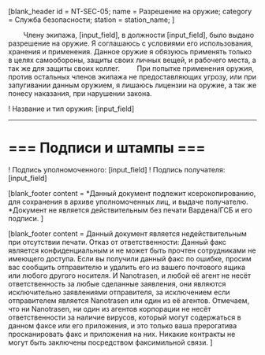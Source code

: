 [blank_header
id = NT-SEC-05;
name = Разрешение на оружие;
category = Служба безопасности;
station = station_name;
]

⠀⠀⠀Члену экипажа, [input_field], в должности [input_field], было выдано разрешение на оружие. Я соглашаюсь с условиями его использования, хранения и применения. Данное оружие я обязуюсь применять только в целях самообороны, защиты своих личных вещей, и рабочего места, а так же для защиты своих коллег.
⠀⠀⠀При попытке применения оружия, против остальных членов экипажа не предоставляющих угрозу, или при запугивании данным оружием, я лишаюсь лицензии на оружие, а так же понесу наказания, при нарушении закона.
<br>

! Название и тип оружия: [input_field]

---

# === Подписи и штампы ===

! Подпись уполномоченного: [input_field]
! Подпись получателя: [input_field]

[blank_footer
content = *Данный документ подлежит ксерокопированию, для сохранения в архиве уполномоченных лиц, и выдаче получателю.
*Документ не является действительным без печати Вардена/ГСБ и его подписи.
]

[blank_footer
content = Данный документ является недействительным при отсутствии печати.
Отказ от ответственности: Данный факс является конфиденциальным и не может быть прочтен сотрудниками не имеющего доступа. Если вы получили данный факс по ошибке, просим вас сообщить отправителю и удалить его из вашего почтового ящика или любого другого носителя. И Nanotrasen, и любой её агент не несёт ответственность за любые сделанные заявления, они являются исключительно заявлениями отправителя, за исключением если отправителем является Nanotrasen или один из её агентов. Отмечаем, что ни Nanotrasen, ни один из агентов корпорации не несёт ответственности за наличие вирусов, который могут содержаться в данном факсе или его приложения, и это только ваша прерогатива просканировать факс и приложения на них. Никакие контракты не могут быть заключены посредством факсимильной связи.
]
